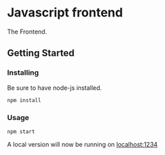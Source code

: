 # Javascript frontend

The Frontend.

## Getting Started

### Installing

Be sure to have node-js installed.

```
npm install
```

### Usage

```
npm start
```

A local version will now be running on [localhost:1234](http://localhost:1234)
